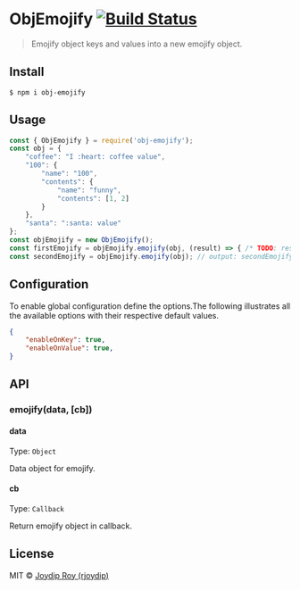 # ObjEmojify [![Build Status](https://travis-ci.org/rjoydip/obj-emojify.svg?branch=master)](https://travis-ci.org/rjoydip/obj-emojify)

> Emojify object keys and values into a new emojify object.

## Install

```
$ npm i obj-emojify
```

## Usage

```js
const { ObjEmojify } = require('obj-emojify');
const obj = {
    "coffee": "I :heart: coffee value",
    "100": {
        "name": "100",
        "contents": {
            "name": "funny",
            "contents": [1, 2]
        }
    },
    "santa": ":santa: value"
};
const objEmojify = new ObjEmojify();
const firstEmojify = objEmojify.emojify(obj, (result) => { /* TODO: result.value */ });
const secondEmojify = objEmojify.emojify(obj); // output: secondEmojify.value
```

## Configuration

To enable global configuration define the options.The following illustrates all the available options with their respective default values.

```json
{
    "enableOnKey": true,
    "enableOnValue": true,
}
```

## API

### emojify(data, [cb])

#### data

Type: `Object`

Data object for emojify.

#### cb

Type: `Callback`

Return emojify object in callback.

## License

MIT © [Joydip Roy (rjoydip)](https://github.com/rjoydip/obj-emojify/blob/master/license.md)
